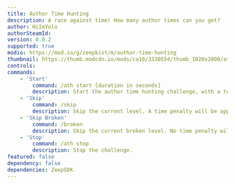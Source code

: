 ```yaml
---
title: Author Time Hunting
description: A race against time! How many author times can you get?
author: HiImYolo
authorSteamId:
version: 0.0.2
supported: true
modio: https://mod.io/g/zeepkist/m/author-time-hunting
thumbnail: https://thumb.modcdn.io/mods/ca10/3330554/thumb_1020x2000/at_target.png
controls:
commands:
	- 'Start'
		command: /ath start [duration in seconds]
		description: Start the author time hunting challenge, with a total length of [duration in seconds]
	- 'Skip'
		command: /skip
		description: Skip the current level. A time penalty will be applied.
	- 'Skip Broken'
		command: /broken
		description: Skip the current broken level. No time penalty will be applied.
	- 'Stop'
		command: /ath stop
		description: Stop the challenge.
featured: false
dependency: false
dependencies: ZeepSDK
---
```

